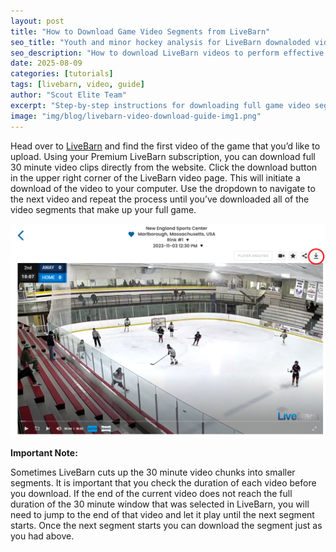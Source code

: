 ```yaml
---
layout: post
title: "How to Download Game Video Segments from LiveBarn"
seo_title: "Youth and minor hockey analysis for LiveBarn downaloded videos"
seo_description: "How to download LiveBarn videos to perform effective youth and minor hockey analysis"
date: 2025-08-09
categories: [tutorials]
tags: [livebarn, video, guide]
author: "Scout Elite Team"
excerpt: "Step-by-step instructions for downloading full game video segments from LiveBarn for use in Scout Elite."
image: "img/blog/livebarn-video-download-guide-img1.png"
---
```


Head over to [LiveBarn](https://www.livebarn.com/) and find the first video of the game that you’d like to upload. Using your Premium LiveBarn subscription, you can download full 30 minute video clips directly from the website. Click the download button in the upper right corner of the LiveBarn video page. This will initiate a download of the video to your computer. Use the dropdown to navigate to the next video and repeat the process until you’ve downloaded all of the video segments that make up your full game.

![Scout Elite Logo](/img/blog/livebarn-video-download-guide-img1.png)

**Important Note:**

Sometimes LiveBarn cuts up the 30 minute video chunks into smaller segments. It is important that you check the duration of each video before you download. If the end of the current video does not reach the full duration of the 30 minute window that was selected in LiveBarn, you will need to jump to the end of that video and let it play until the next segment starts. Once the next segment starts you can download the segment just as you had above.
